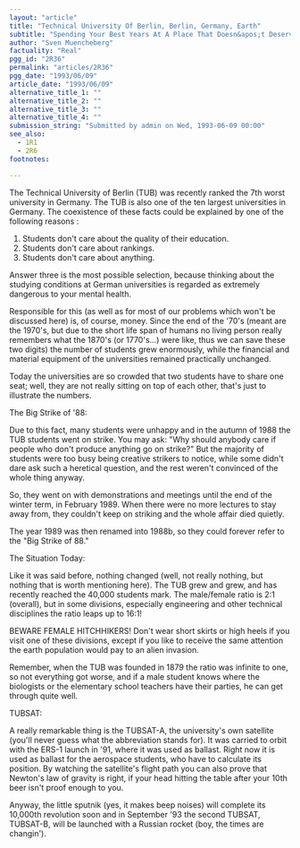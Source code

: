 ```yaml
---
layout: "article"
title: "Technical University Of Berlin, Berlin, Germany, Earth"
subtitle: "Spending Your Best Years At A Place That Doesn&apos;t Deserve It"
author: "Sven Muencheberg"
factuality: "Real"
pgg_id: "2R36"
permalink: "articles/2R36"
pgg_date: "1993/06/09"
article_date: "1993/06/09"
alternative_title_1: ""
alternative_title_2: ""
alternative_title_3: ""
alternative_title_4: ""
submission_string: "Submitted by admin on Wed, 1993-06-09 00:00"
see_also:
  - 1R1
  - 2R6
footnotes: 

---
```

<div>
<p>The Technical University of Berlin (TUB) was recently ranked the 7th worst university in Germany. The TUB is also one of the ten largest universities in Germany. The coexistence of these facts could be explained by one of the following reasons :</p>
<ol>
<li value="1">Students don't care about the quality of their education.</li>
<li value="2">Students don't care about rankings.</li>
<li value="3">Students don't care about anything.</li>
</ol>
<p>Answer three is the most possible selection, because thinking about the studying conditions at German universities is regarded as extremely dangerous to your mental health.</p>
<p>Responsible for this (as well as for most of our problems which won't be discussed here) is, of course, money. Since the end of the '70's (meant are the 1970's, but due to the short life span of humans no living person really remembers what the 1870's (or 1770's...) were like, thus we can save these two digits) the number of students grew enormously, while the financial and material equipment of the universities remained practically unchanged.</p>
<p>Today the universities are so crowded that two students have to share one seat; well, they are not really sitting on top of each other, that's just to illustrate the numbers.</p>
<p>The Big Strike of '88:</p>
<p>Due to this fact, many students were unhappy and in the autumn of 1988 the TUB students went on strike. You may ask: "Why should anybody care if people who don't produce anything go on strike?" But the majority of students were too busy being creative strikers to notice, while some didn't dare ask such a heretical question, and the rest weren't convinced of the whole thing anyway.</p>
<p>So, they went on with demonstrations and meetings until the end of the winter term, in February 1989. When there were no more lectures to stay away from, they couldn't keep on striking and the whole affair died quietly.</p>
<p>The year 1989 was then renamed into 1988b, so they could forever refer to the "Big Strike of 88."</p>
<p>The Situation Today:</p>
<p>Like it was said before, nothing changed (well, not really nothing, but nothing that is worth mentioning here). The TUB grew and grew, and has recently reached the 40,000 students mark. The male/female ratio is 2:1 (overall), but in some divisions, especially engineering and other technical disciplines the ratio leaps up to 16:1!</p>
<p>BEWARE FEMALE HITCHHIKERS! Don't wear short skirts or high heels if you visit one of these divisions, except if you like to receive the same attention the earth population would pay to an alien invasion.</p>
<p>Remember, when the TUB was founded in 1879 the ratio was infinite to one, so not everything got worse, and if a male student knows where the biologists or the elementary school teachers have their parties, he can get through quite well.</p>
<p>TUBSAT:</p>
<p>A really remarkable thing is the TUBSAT-A, the university's own satellite (you'll never guess what the abbreviation stands for). It was carried to orbit with the ERS-1 launch in '91, where it was used as ballast. Right now it is used as ballast for the aerospace students, who have to calculate its position. By watching the satellite's flight path you can also prove that Newton's law of gravity is right, if your head hitting the table after your 10th beer isn't proof enough to you.</p>
<p>Anyway, the little sputnik (yes, it makes beep noises) will complete its 10,000th revolution soon and in September '93 the second TUBSAT, TUBSAT-B, will be launched with a Russian rocket (boy, the times are changin').</p>
</div>
